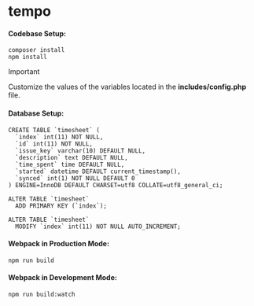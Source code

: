 # tempo

#### Codebase Setup:

```
composer install
npm install
```

> [!IMPORTANT]
> Customize the values of the variables located in the **includes/config.php** file.

#### Database Setup:

```
CREATE TABLE `timesheet` (
  `index` int(11) NOT NULL,
  `id` int(11) NOT NULL,
  `issue_key` varchar(10) DEFAULT NULL,
  `description` text DEFAULT NULL,
  `time_spent` time DEFAULT NULL,
  `started` datetime DEFAULT current_timestamp(),
  `synced` int(1) NOT NULL DEFAULT 0
) ENGINE=InnoDB DEFAULT CHARSET=utf8 COLLATE=utf8_general_ci;

ALTER TABLE `timesheet`
  ADD PRIMARY KEY (`index`);

ALTER TABLE `timesheet`
  MODIFY `index` int(11) NOT NULL AUTO_INCREMENT;
```

#### Webpack in Production Mode:

```
npm run build
```

#### Webpack in Development Mode:

```
npm run build:watch
```
